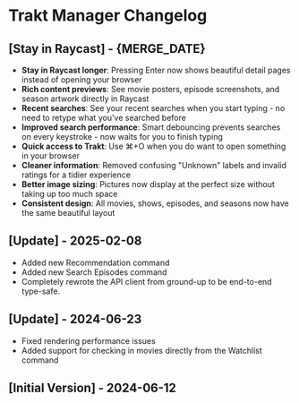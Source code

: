 # Trakt Manager Changelog

## [Stay in Raycast] - {MERGE_DATE}

- **Stay in Raycast longer**: Pressing Enter now shows beautiful detail pages instead of opening your browser
- **Rich content previews**: See movie posters, episode screenshots, and season artwork directly in Raycast
- **Recent searches**: See your recent searches when you start typing - no need to retype what you've searched before
- **Improved search performance**: Smart debouncing prevents searches on every keystroke - now waits for you to finish typing
- **Quick access to Trakt**: Use ⌘+O when you do want to open something in your browser
- **Cleaner information**: Removed confusing "Unknown" labels and invalid ratings for a tidier experience
- **Better image sizing**: Pictures now display at the perfect size without taking up too much space
- **Consistent design**: All movies, shows, episodes, and seasons now have the same beautiful layout

## [Update] - 2025-02-08

- Added new Recommendation command
- Added new Search Episodes command
- Completely rewrote the API client from ground-up to be end-to-end type-safe.

## [Update] - 2024-06-23

- Fixed rendering performance issues
- Added support for checking in movies directly from the Watchlist command

## [Initial Version] - 2024-06-12
